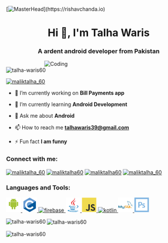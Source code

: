 [![MasterHead](https://1.bp.blogspot.com/-7A4WynwLsM...)](https://rishavchanda.io)
<h1 align="center">Hi 👋, I'm Talha Waris</h1>
<h3 align="center">A ardent android developer from Pakistan</h3>
<img align="right" alt="Coding" width="400" src="https://www.google.com/imgres?imgurl=https%3A%2F%2Fstatic.vecteezy.com%2Fsystem%2Fresources%2Fpreviews%2F002%2F254%2F200%2Foriginal%2Fprogrammer-computer-expert-rgb-color-icon-vector.jpg&imgrefurl=https%3A%2F%2Fwww.vecteezy.com%2Fvector-art%2F2254200-programmer-computer-expert-rgb-color-icon&tbnid=-jF1wvLgb9MTwM&vet=12ahUKEwiDnJKggo_8AhWzXaQEHey6CQYQMygqegUIARDGAg..i&docid=6zhlTi8q481DkM&w=1920&h=1920&itg=1&q=Animated%20Coding%20image&ved=2ahUKEwiDnJKggo_8AhWzXaQEHey6CQYQMygqegUIARDGAg">

<p align="left"> <img src="https://komarev.com/ghpvc/?username=talha-waris60&label=Profile%20views&color=0e75b6&style=flat" alt="talha-waris60" /> </p>

<p align="left"> <a href="https://twitter.com/maliktalha_60" target="blank"><img src="https://img.shields.io/twitter/follow/maliktalha_60?logo=twitter&style=for-the-badge" alt="maliktalha_60" /></a> </p>

- 🔭 I’m currently working on **Bill Payments app**

- 🌱 I’m currently learning **Android Development**

- 💬 Ask me about **Android**

- 📫 How to reach me **talhawaris39@gmail.com**

- ⚡ Fun fact **I am funny**

<h3 align="left">Connect with me:</h3>
<p align="left">
<a href="https://twitter.com/maliktalha_60" target="blank"><img align="center" src="https://raw.githubusercontent.com/rahuldkjain/github-profile-readme-generator/master/src/images/icons/Social/twitter.svg" alt="maliktalha_60" height="30" width="40" /></a>
<a href="https://linkedin.com/in/maliktalha60" target="blank"><img align="center" src="https://raw.githubusercontent.com/rahuldkjain/github-profile-readme-generator/master/src/images/icons/Social/linked-in-alt.svg" alt="maliktalha60" height="30" width="40" /></a>
<a href="https://fb.com/maliktalha60" target="blank"><img align="center" src="https://raw.githubusercontent.com/rahuldkjain/github-profile-readme-generator/master/src/images/icons/Social/facebook.svg" alt="maliktalha60" height="30" width="40" /></a>
<a href="https://instagram.com/maliktalha_60" target="blank"><img align="center" src="https://raw.githubusercontent.com/rahuldkjain/github-profile-readme-generator/master/src/images/icons/Social/instagram.svg" alt="maliktalha_60" height="30" width="40" /></a>
</p>

<h3 align="left">Languages and Tools:</h3>
<p align="left"> <a href="https://developer.android.com" target="_blank" rel="noreferrer"> <img src="https://raw.githubusercontent.com/devicons/devicon/master/icons/android/android-original-wordmark.svg" alt="android" width="40" height="40"/> </a> <a href="https://www.cprogramming.com/" target="_blank" rel="noreferrer"> <img src="https://raw.githubusercontent.com/devicons/devicon/master/icons/c/c-original.svg" alt="c" width="40" height="40"/> </a> <a href="https://firebase.google.com/" target="_blank" rel="noreferrer"> <img src="https://www.vectorlogo.zone/logos/firebase/firebase-icon.svg" alt="firebase" width="40" height="40"/> </a> <a href="https://www.java.com" target="_blank" rel="noreferrer"> <img src="https://raw.githubusercontent.com/devicons/devicon/master/icons/java/java-original.svg" alt="java" width="40" height="40"/> </a> <a href="https://developer.mozilla.org/en-US/docs/Web/JavaScript" target="_blank" rel="noreferrer"> <img src="https://raw.githubusercontent.com/devicons/devicon/master/icons/javascript/javascript-original.svg" alt="javascript" width="40" height="40"/> </a> <a href="https://kotlinlang.org" target="_blank" rel="noreferrer"> <img src="https://www.vectorlogo.zone/logos/kotlinlang/kotlinlang-icon.svg" alt="kotlin" width="40" height="40"/> </a> <a href="https://www.mysql.com/" target="_blank" rel="noreferrer"> <img src="https://raw.githubusercontent.com/devicons/devicon/master/icons/mysql/mysql-original-wordmark.svg" alt="mysql" width="40" height="40"/> </a> <a href="https://www.photoshop.com/en" target="_blank" rel="noreferrer"> <img src="https://raw.githubusercontent.com/devicons/devicon/master/icons/photoshop/photoshop-line.svg" alt="photoshop" width="40" height="40"/> </a> </p>

<p><img align="left" src="https://github-readme-stats.vercel.app/api/top-langs?username=talha-waris60&show_icons=true&locale=en&layout=compact" alt="talha-waris60" /></p>

<p>&nbsp;<img align="center" src="https://github-readme-stats.vercel.app/api?username=talha-waris60&show_icons=true&locale=en" alt="talha-waris60" /></p>

<p><img align="center" src="https://github-readme-streak-stats.herokuapp.com/?user=talha-waris60&" alt="talha-waris60" /></p>

